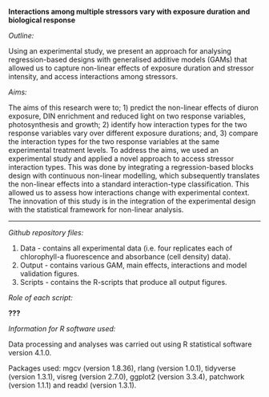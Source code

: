 **Interactions among multiple stressors vary with exposure duration and biological response**

_Outline:_

Using an experimental study, we present an approach for analysing regression-based designs with generalised additive models (GAMs) that allowed us to capture non-linear effects of exposure duration and stressor intensity, and access interactions among stressors.

_Aims:_

The aims of this research were to; 1) predict the non-linear effects of diuron exposure, DIN enrichment and reduced light on two response variables, photosynthesis and growth; 2) identify how interaction types for the two response variables vary over different exposure durations; and, 3) compare the interaction types for the two response variables at the same experimental treatment levels. To address the aims, we used an experimental study and applied a novel approach to access stressor interaction types. This was done by integrating a regression-based blocks design with continuous non-linear modelling, which subsequently translates the non-linear effects into a standard interaction-type classification. This allowed us to assess how interactions change with experimental context. The innovation of this study is in the integration of the experimental design with the statistical framework for non-linear analysis.

***

_Github repository files:_

1. Data - contains all experimental data (i.e. four replicates each of chlorophyll-a fluorescence and absorbance (cell density) data).
2. Output - contains various GAM, main effects, interactions and model validation figures.
3. Scripts - contains the R-scripts that produce all output figures.

_Role of each script:_

**???**

_Information for R software used:_

Data processing and analyses was carried out using R statistical software version 4.1.0.

Packages used: mgcv (version 1.8.36), rlang (version 1.0.1), tidyverse (version 1.3.1), visreg (version 2.7.0), ggplot2 (version 3.3.4), patchwork (version 1.1.1) and readxl (version 1.3.1). 
